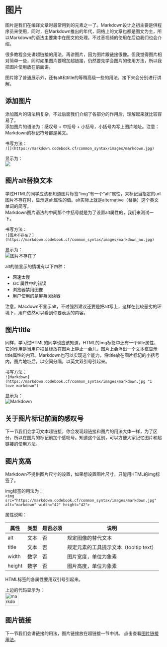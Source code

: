 # 图片
图片是我们在编译文章时最常用到的元素之一了。Markdown设计之初主要是供程序员来使用，同时，在Markdown推出的年代，网络上的文章也都是图文为主，所以Markdown的语法主要集中在图文的处理。不过音视频的使用在后边我们也会介绍。  

很多教程会先讲超链接的用法，再讲图片，因为图片跟链接很像。但我觉得图片相对简单一些，同时如果图片要增加超链接，仍然要先学会图片的使用方法，所以我把图片使用放在前面讲。

图片除了普通展示外，还有alt和title的等稍高级一些的用法，接下来会分别进行讲解。

## 添加图片
添加图片的语法稍复杂，不过后面我们介绍了各部分的作用后，理解起来就比较容易了。  
添加图片的语法为：感叹号 + 中括号 + 小括号，小括号内写上图片地址。注意：Markdown的标记符号都是英文。

书写方法：  
`![](https://markdown.codebook.cf/common_syntax/images/markdown.jpg)`

显示为：  
![](https://markdown.codebook.cf/common_syntax/images/markdown.jpg)

## 图片alt替换文本
学过HTML的同学应该都知道图片标签“img”有一个“alt”属性，来标记当指定的url图片不存在时，显示这alt属性的值。alt实际上就是alternative（替换）这个英文单词的简写。  
Markdown图片语法的中间那个中括号就是为了设置alt属性的，我们来测试一下。

书写方法：  
`![图片不存在了](https://markdown.codebook.cf/common_syntax/images/markdown_no.jpg)`

显示为：  
![图片不存在了](https://markdown.codebook.cf/common_syntax/images/markdown_no.jpg)

alt的值显示的情境有以下四种：

+ 网速太慢  
+ src 属性中的错误  
+ 浏览器禁用图像  
+ 用户使用的是屏幕阅读器  

注意，Macdown不显示alt，不过强烈建议还要是把alt写上，这样在比较恶劣的环境下，用户依然可以看到你要表达的内容。

## 图片title
同样，学习过HTML的同学也应该知道，HTML的img标签中还有一个title属性，它的作用是当用户把鼠标放在图片上静止一会儿，图片上会浮出一个文本框显示title属性的内容。Markdown也可以实现这个能力，将title放在图片标记的小括号内，图片地址后，以空间分隔，以英文双引号引起来。

书写方法：  
`![Markdown](https://markdown.codebook.cf/common_syntax/images/markdown.jpg "I love markdown")`

显示为：  
![Markdown](https://markdown.codebook.cf/common_syntax/images/markdown.jpg "I love markdown")

## 关于图片标记前面的感叹号
下一节我们会学习文本超链接，你会发现超链接和图片的用法大体一样，为了区分，所以在图片的标记前加个感叹号。知道这个区别，可以方便大家记忆图片和超链接的使用方法。

## 图片宽高
Markdown不提供图片尺寸的设置，如果想设置图片尺寸，只能用HTML的img标签了。

img标签的用法为：  
`<img src="https://markdown.codebook.cf/common_syntax/images/markdown.jpg" alt="markdown" width="42" height="42">`

属性说明：  

| 属性 | 类型 | 是否必须 | 说明 |
| --- | --- | --- | --- |
| alt | 文本 | 否 | 规定图像的替代文本 |
| title | 文本 | 否 | 规定元素的工具提示文本（tooltip text）|
| width | 数字 | 否 | 图片宽度，单位为象素 |
| height | 数字 | 否 | 图片高度，单位为象素 |

HTML标签的各属性要用双引号引起来。

上边的代码显示为：  
<img src="https://markdown.codebook.cf/common_syntax/images/markdown.jpg" alt="markdown" width="42" height="42">

## 图片链接
下一节我们会讲链接的用法，图片链接放在超链接一节中讲。 点击查看[图片链接用法](link.md)。